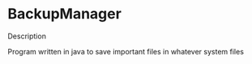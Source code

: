 BackupManager
=============

Description

Program written in java to save important files in whatever system files

